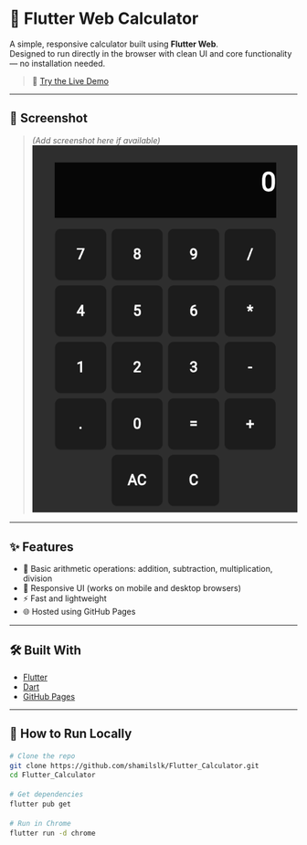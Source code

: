# 🔢 Flutter Web Calculator

A simple, responsive calculator built using **Flutter Web**.  
Designed to run directly in the browser with clean UI and core functionality — no installation needed.

> 🚀 [Try the Live Demo](https://shamilslk.github.io/Flutter_Calculator/)

---

## 📸 Screenshot

> *(Add screenshot here if available)*  
> ![screenshot](screenshot.png)

---

## ✨ Features

- 🧮 Basic arithmetic operations: addition, subtraction, multiplication, division
- 📱 Responsive UI (works on mobile and desktop browsers)
- ⚡ Fast and lightweight
- 🌐 Hosted using GitHub Pages

---

## 🛠 Built With

- [Flutter](https://flutter.dev)  
- [Dart](https://dart.dev)  
- [GitHub Pages](https://pages.github.com)

---

## 📂 How to Run Locally

```bash
# Clone the repo
git clone https://github.com/shamilslk/Flutter_Calculator.git
cd Flutter_Calculator

# Get dependencies
flutter pub get

# Run in Chrome
flutter run -d chrome
